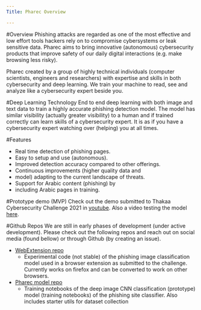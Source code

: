 ```yaml
---
Title: Pharec Overview

---
```


#Overview
  Phishing attacks are regarded as one of the most effective and low
  effort tools hackers rely on to compromise cybersystems or leak
  sensitive data. Pharec aims to bring innovative (autonomous)
  cybersecurity products that improve safety of our daily digital
  interactions (e.g. make browsing less risky). 

  Pharec created by a group of highly technical individuals (computer scientists,
  engineers and researchers) with expertise and skills in both
  cybersecurity and deep learning. We train your machine to read,
  see and analyze like a cybersecurity expert beside you.  

#Deep Learning Technology
  End to end deep learning with both image and text data
  to train a highly accurate phishing detection model. The
  model has similar visibility (actually greater
  visibility) to a human and if trained correctly can learn
  skills of a cybersecurity expert. It is as if you have a
  cybersecurity expert watching over (helping) you at all times.

#Features
  - Real time detection of phishing pages.
  - Easy to setup and use (autonomous).
  - Improved detection accuracy compared to other offerings.
  - Continuous improvements (higher quality data and
  - model) adapting to the current landscape of threats.
  - Support for Arabic content (phishing) by
  - including Arabic pages in training.

#Prototype demo (MVP)
Check out the demo submitted to Thakaa Cybersecurity Challenge 2021 in [youtube](https://www.youtube.com/embed/pR6VFXN539Q).
Also a video testing the model [here](https://www.youtube.com/embed/PUasUc83SPo).

#Github Repos
  We are still in early phases of development (under
  active development). Please check out the following
  repos and reach out on social media (found bellow) or through Github (by
  creating an issue).
  - [WebExtension repo](https://github.com/alialdakheel/pharec_webextension)
    - Experimental code (not stable) of
      the phishing image classification model used in a browser
      extension as submitted to the challenge. Currently works on firefox and can be
      converted to work on other browsers. 
  - [Pharec model repo](https://github.com/alialdakheel/phareq_model)
    - Training notebooks of the deep image CNN classification (prototype) model
      (training notebooks) of the phishing site
      classifier. Also includes starter utils for dataset
      collection
